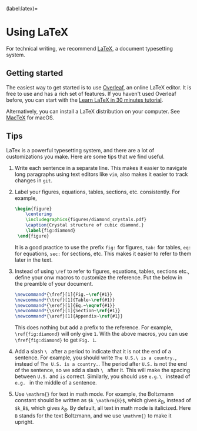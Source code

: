 (label:latex)=

# Using LaTeX

For technical writing, we recommend [LaTeX](https://en.wikipedia.org/wiki/LaTeX), a document typesetting system.

## Getting started

The easiest way to get started is to use [Overleaf](https://www.overleaf.com/), an online LaTeX editor. It is free to use and has a rich set of features.
If you haven't used Overleaf before, you can start with the [Learn LaTeX in 30 minutes tutorial](https://www.overleaf.com/learn/latex/Learn_LaTeX_in_30_minutes).

Alternatively, you can install a LaTeX distribution on your computer. See [MacTeX](https://www.tug.org/mactex/) for macOS.

## Tips

LaTex is a powerful typesetting system, and there are a lot of customizations you make. Here are some tips that we find useful.

1. Write each sentence in a separate line. This makes it easier to navigate long paragraphs using text editors like `vim`, also makes it easier to track changes in `git`.

2. Label your figures, equations, tables, sections, etc. consistently. For example,

   ```latex
   \begin{figure}
       \centering
       \includegraphics{figures/diamond_crystals.pdf}
       \caption{Crystal structure of cubic diamond.}
       \label{fig:diamond}
    \end{figure}
   ```

   It is a good practice to use the prefix `fig:` for figures, `tab:` for tables, `eq:` for equations, `sec:` for sections, etc. This makes it easier to refer to them later in the text.

3. Instead of using `\ref` to refer to figures, equations, tables, sections etc., define your onw macros to customize the reference. Put the below in the preamble of your document.

   ```latex
   \newcommand*{\fref}[1]{Fig.~\ref{#1}}
   \newcommand*{\tref}[1]{Table~\ref{#1}}
   \newcommand*{\eref}[1]{Eq.~\eqref{#1}}
   \newcommand*{\sref}[1]{Section~\ref{#1}}
   \newcommand*{\aref}[1]{Appendix~\ref{#1}}
   ```

   This does nothing but add a prefix to the reference. For example, `\ref{fig:diamond}` will only give `1`. With the above macros, you can use `\fref{fig:diamond}` to get `Fig. 1`.

4. Add a slash `\ ` after a period to indicate that it is not the end of a sentence. For example, you should write `The U.S.\ is a country.`, instead of `The U.S. is a country.`. The period after `U.S.` is not the end of the sentence, so we add a slash `\ ` after it. This will make the spacing between `U.S.` and `is` correct. Similarly, you should use `e.g.\ ` instead of `e.g. ` in the middle of a sentence.

5. Use `\mathrm{}` for text in math mode. For example, the Boltzmann constant should be written as `$k_\mathrm{B}$`, which gives $k_\mathrm{B}$, instead of `$k_B$`, which gives $k_B$. By default, all text in math mode is italicized. Here `B` stands for the text Boltzmann, and we use `\mathrm{}` to make it upright.

